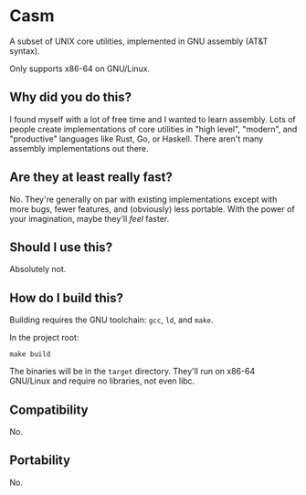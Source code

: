 # Casm

A subset of UNIX core utilities, implemented in GNU assembly (AT&T syntax).

Only supports x86-64 on GNU/Linux.

## Why did you do this?

I found myself with a lot of free time and I wanted to learn assembly. Lots of
people create implementations of core utilities in "high level", "modern", and
"productive" languages like Rust, Go, or Haskell. There aren't many assembly
implementations out there.

## Are they at least really fast?

No. They're generally on par with existing implementations except with more bugs,
fewer features, and (obviously) less portable. With the power of your imagination,
maybe they'll *feel* faster.

## Should I use this?

Absolutely not.

## How do I build this?

Building requires the GNU toolchain: `gcc`, `ld`, and `make`.

In the project root:

```
make build
```

The binaries will be in the `target` directory. They'll run on x86-64 GNU/Linux
and require no libraries, not even libc.

## Compatibility

No.

## Portability

No.

